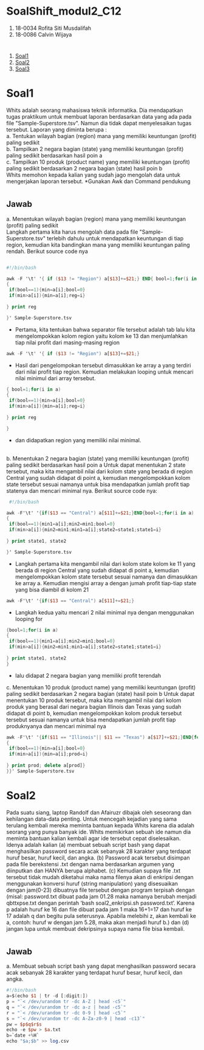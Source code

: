 # SoalShift_modul2_C12
1. 18-0034 Rofita Siti Musdalifah
2. 18-0086 Calvin Wijaya
#
1. [Soal1](#soal1)
2. [Soal2](#soal2)
3. [Soal3](#soal3)
#

# Soal1
Whits adalah seorang mahasiswa teknik informatika. Dia mendapatkan tugas praktikum untuk membuat laporan berdasarkan data yang ada pada file "​Sample-Superstore.tsv​". Namun dia tidak dapat menyelesaikan tugas tersebut. Laporan yang diminta berupa :<br>
a. Tentukan wilayah bagian (region) mana yang memiliki keuntungan (profit) paling sedikit<br>
b. Tampilkan 2 negara bagian (state) yang memiliki keuntungan (profit) paling sedikit berdasarkan hasil poin a <br>
c. Tampilkan 10 produk (product name) yang memiliki keuntungan (profit) paling sedikit berdasarkan 2 negara bagian (state) hasil poin b<br> Whits memohon kepada kalian yang sudah jago mengolah data untuk mengerjakan laporan tersebut.  *Gunakan Awk dan Command pendukung
#
## Jawab
a. Menentukan wilayah bagian (region) mana yang memiliki keuntungan (profit) paling sedikit<br>
   Langkah pertama kita harus mengolah data pada file "Sample-Superstore.tsv" terlebih dahulu untuk mendapatkan keuntungan di tiap region, kemudian kita bandingkan mana yang memiliki keuntungan paling rendah. Berikut source code nya
   
```awk

#!/bin/bash

awk -F '\t' '{ if ($13 != "Region") a[$13]+=$21;} END{ bool=1;for(i in a)
{
 if(bool==1){min=a[i];bool=0}
 if(min>a[i]){min=a[i];reg=i}
 
} print reg

}' Sample-Superstore.tsv


```
+ Pertama, kita tentukan bahwa separator file tersebut adalah tab lalu kita mengelompokkan kolom region yaitu kolom ke 13 dan menjumlahkan tiap nilai profit dari masing-masing region
```awk
awk -F '\t' '{ if ($13 != "Region") a[$13]+=$21;}
```
+ Hasil dari pengelompokan tersebut dimasukkan ke array a yang terdiri dari nilai profit tiap region. Kemudian melakukan looping untuk mencari nilai minimul dari array tersebut.
```awk
{ bool=1;for(i in a)
{
 if(bool==1){min=a[i];bool=0}
 if(min>a[i]){min=a[i];reg=i}
 
} print reg

}
```
+ dan didapatkan region yang memiliki nilai minimal.
<br>
b. Menentukan 2 negara bagian (state) yang memiliki keuntungan (profit) paling sedikit berdasarkan hasil poin a
    Untuk dapat menentukan 2 state tersebut, maka kita mengambil nilai dari kolom state yang berada di region Central yang sudah didapat di point a, kemudian mengelompokkan kolom state tersebut sesuai namanya untuk bisa mendapatkan jumlah profit tiap statenya dan mencari minimal nya. Berikut source code nya: 

```awk
 #!/bin/bash

awk -F'\t' '{if($13 == "Central") a[$11]+=$21;}END{bool=1;for(i in a)
{
 if(bool==1){min1=a[i];min2=min1;bool=0}
 if(min>a[i]){min2=min1;min1=a[i];state2=state1;state1=i}
 
} print state1, state2

}' Sample-Superstore.tsv
```
+ Langkah pertama kita mengambil nilai dari kolom state kolom ke 11 yang berada di region Central yang sudah didapat di point a, kemudian mengelompokkan kolom state tersebut sesuai namanya dan dimasukkan ke array a. Kemudian mengisi array a dengan jumah profit tiap-tiap state yang bisa diambil di kolom 21
```awk
awk -F'\t' '{if($13 == "Central") a[$11]+=$21;}
```
+ Langkah kedua yaitu mencari 2 nilai minimal nya dengan menggunakan looping for
```awk
{bool=1;for(i in a)
{
 if(bool==1){min1=a[i];min2=min1;bool=0}
 if(min>a[i]){min2=min1;min1=a[i];state2=state1;state1=i}
 
} print state1, state2
}
```
+ lalu didapat 2 negara bagian yang memiliki profit terendah

c. Menentukan 10 produk (product name) yang memiliki keuntungan (profit) paling sedikit berdasarkan 2 negara bagian (state) hasil poin b
   Untuk dapat menentukan 10 produk tersebut, maka kita mengambil nilai dari kolom produk yang berasal dari negara bagian Illinois dan Texas yang sudah didapat di point b, kemudian mengelompokkan kolom produk tersebut tersebut sesuai namanya untuk bisa mendapatkan jumlah profit tiap produknyanya dan mencari minimal nya

```awk
awk -F'\t' '{if($11 == "Illinois"|| $11 == "Texas") a[$17]+=$21;}END{for(x=0;x<10;x++) {{bool=1;for(i in a)
{
 if(bool==1){min=a[i];bool=0}
 if(min>a[i]){min=a[i];prod=i}
 
} print prod; delete a[prod]}
}}' Sample-Superstore.tsv
```

# Soal2
Pada suatu siang, laptop Randolf dan Afairuzr dibajak oleh seseorang dan kehilangan
data-data penting. Untuk mencegah kejadian yang sama terulang kembali mereka
meminta bantuan kepada Whits karena dia adalah seorang yang punya banyak ide.
Whits memikirkan sebuah ide namun dia meminta bantuan kalian kembali agar ide
tersebut cepat diselesaikan. Idenya adalah kalian (a) membuat sebuah script bash yang
dapat menghasilkan password secara acak sebanyak 28 karakter yang terdapat huruf
besar, huruf kecil, dan angka. (b) Password acak tersebut disimpan pada file berekstensi
.txt dengan nama berdasarkan argumen yang diinputkan dan HANYA berupa alphabet.
(c) Kemudian supaya file .txt tersebut tidak mudah diketahui maka nama filenya akan di
enkripsi dengan menggunakan konversi huruf (string manipulation) yang disesuaikan
dengan jam(0-23) dibuatnya file tersebut dengan program terpisah dengan (misal:
password.txt dibuat pada jam 01.28 maka namanya berubah menjadi qbttxpse.txt
dengan perintah ‘bash soal2_enkripsi.sh password.txt’. Karena p adalah huruf ke 16 dan
file dibuat pada jam 1 maka 16+1=17 dan huruf ke 17 adalah q dan begitu pula
seterusnya. Apabila melebihi z, akan kembali ke a, contoh: huruf w dengan jam 5.28,
maka akan menjadi huruf b.) dan (d) jangan lupa untuk membuat dekripsinya supaya
nama file bisa kembali.
#
## Jawab
a. Membuat sebuah script bash yang dapat menghasilkan password secara acak sebanyak 28 karakter yang terdapat huruf
besar, huruf kecil, dan angka.

```awk
#!/bin/bash
a=$(echo $1 | tr -d [:digit:])
p = "`< /dev/urandom tr -dc A-Z | head -c5`"
q = "`< /dev/urandom tr -dc a-z | head -c5`"
r = "`< /dev/urandom tr -dc 0-9 | head -c5`"
s = "`< /dev/urandom tr -dc A-Za-z0-9 | head -c13`"
pw = $p$q$r$s
echo -e $pw > $a.txt
b=`date +%H`
echo "$a;$b" >> log.csv
```
